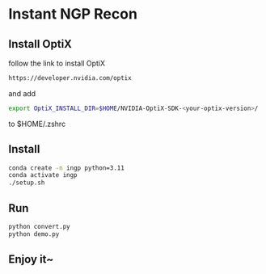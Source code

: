 # Instant NGP Recon

## Install OptiX

follow the link to install OptiX

```bash
https://developer.nvidia.com/optix
```

and add

```bash
export OptiX_INSTALL_DIR=$HOME/NVIDIA-OptiX-SDK-<your-optix-version>/
```

to $HOME/.zshrc

## Install

```bash
conda create -n ingp python=3.11
conda activate ingp
./setup.sh
```

## Run

```bash
python convert.py
python demo.py
```

## Enjoy it~
